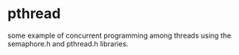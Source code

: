 # pthread
some example of concurrent programming among threads using the semaphore.h and pthread.h libraries.

